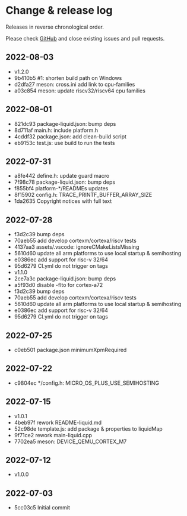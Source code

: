 # Change & release log

Releases in reverse chronological order.

Please check
[GitHub](https://github.com/micro-os-plus/hello-world-qemu-template-xpack/issues/)
and close existing issues and pull requests.

## 2022-08-03

* v1.2.0
* 9b410b5 #1: shorten build path on Windows
* d2dfa27 meson: cross.ini add link to cpu-families
* a03c854 meson: update riscv32/riscv64 cpu families

## 2022-08-01

* 821dc93 package-liquid.json: bump deps
* 8d711af main.h: include platform.h
* 4cddf32 package.json: add clean-build script
* eb9153c test.js: use build to run the tests

## 2022-07-31

* a8fe442 define.h: update guard macro
* 7f98c78 package-liquid.json: bump deps
* f855bf4 platform-*/READMEs updates
* 8f15902 config.h: TRACE_PRINTF_BUFFER_ARRAY_SIZE
* 1da2635 Copyright notices with full text

## 2022-07-28

* f3d2c39 bump deps
* 70aeb55 add develop cortexm/cortexa/riscv tests
* 4137aa3 assets/.vscode: ignoreCMakeListsMissing
* 5610d60 update all arm platforms to use local startup & semihosting
* e0386ec add support for risc-v 32/64
* 95d6279 CI.yml do not trigger on tags
* v1.1.0
* 2ce7a3c package-liquid.json: bump deps
* a5f93d0 disable -flto for cortex-a72
* f3d2c39 bump deps
* 70aeb55 add develop cortexm/cortexa/riscv tests
* 5610d60 update all arm platforms to use local startup & semihosting
* e0386ec add support for risc-v 32/64
* 95d6279 CI.yml do not trigger on tags

## 2022-07-25

* c0eb501 package.json minimumXpmRequired

## 2022-07-22

* c9804ec */config.h: MICRO_OS_PLUS_USE_SEMIHOSTING

## 2022-07-15

* v1.0.1
* 4beb97f rework README-liquid.md
* 52c98de template.js: add package & properties to liquidMap
* 9f71ce2 rework main-liquid.cpp
* 7702ea5 meson: DEVICE_QEMU_CORTEX_M7

## 2022-07-12

* v1.0.0

## 2022-07-03

* 5cc03c5 Initial commit
